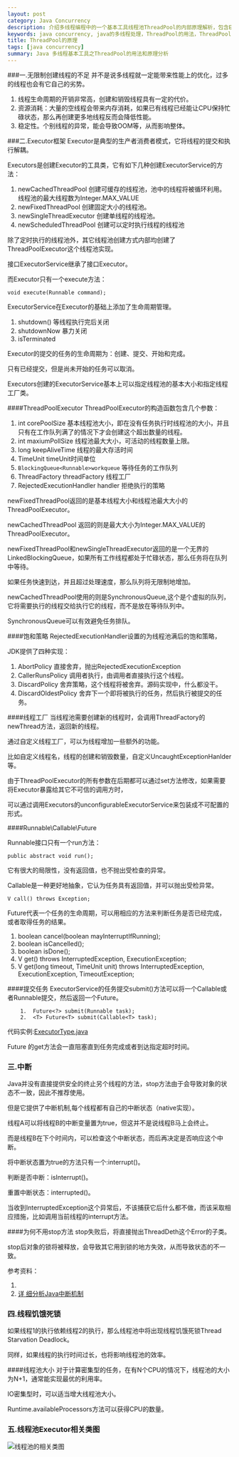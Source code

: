 ```yaml
---
layout: post
category: Java Concurrency
description: 介绍多线程编程中的一个基本工具线程池ThreadPool的内部原理解析，包含ExecutorService原理和Executor原理。
keywords: java concurrency, java的多线程处理，ThreadPool的用法，ThreadPool的源代码分析和ThreadPool的主要方法以及原理分析，Executors的用法，Executors的源代码分析和Executors的主要方法以及原理分析，
title: ThreadPool的原理
tags: [java concurrency]
summary: Java 多线程基本工具之ThreadPool的用法和原理分析
---
```



###一.无限制创建线程的不足
并不是说多线程就一定能带来性能上的优化，过多的线程也会有它自己的劣势。

1.	线程生命周期的开销非常高，创建和销毁线程具有一定的代价。
2.	资源消耗：大量的空线程会带来内存消耗，如果已有线程已经能让CPU保持忙碌状态，那么再创建更多地线程反而会降低性能。
3.	稳定性。个别线程的异常，能会导致OOM等，从而影响整体。

###二.Executor框架
Executor是典型的生产者消费者模式，它将线程的提交和执行解耦。

Executors是创建Executor的工具类，它有如下几种创建ExecutorService的方法：

1.	newCachedThreadPool 创建可缓存的线程池，池中的线程将被循环利用。线程池的最大线程数为Integer.MAX_VALUE
2.	newFixedThreadPool  创建固定大小的线程池。
3.	newSingleThreadExecutor 创建单线程的线程池。
4.	newScheduledThreadPool 创建可以定时执行线程的线程池

除了定时执行的线程池外，其它线程池创建方式内部均创建了ThreadPoolExecutor这个线程池实现。

接口ExecutorService继承了接口Executor。

而Executor只有一个execute方法：

    void execute(Runnable command);
    

ExecutorService在Executor的基础上添加了生命周期管理。

1.	shutdown() 等线程执行完后关闭
2.	shutdownNow 暴力关闭
3.	isTerminated

Executor的提交的任务的生命周期为：创建、提交、开始和完成。

只有已经提交，但是尚未开始的任务可以取消。

Executors创建的ExecutorService基本上可以指定线程池的基本大小和指定线程工厂类。

####ThreadPoolExecutor
ThreadPoolExecutor的构造函数包含几个参数：

1.	int corePoolSize 基本线程池大小，即在没有任务执行时线程池的大小，并且只有在工作队列满了的情况下才会创建这个超出数量的线程。
2.	int maxiumPollSize 线程池最大大小，可活动的线程数量上限。
3.	long keepAliveTime 线程的最大存活时间
4.	TimeUnit timeUnit时间单位
5.	`BlockingQueue<Runnable>workqueue` 等待任务的工作队列
6.	ThreadFactory threadFactory 线程工厂
7.	RejectedExecutionHandler handler 拒绝执行的策略

newFixedThreadPool返回的是基本线程大小和线程池最大大小的ThreadPoolExecutor。

newCachedThreadPool 返回的则是最大大小为Integer.MAX_VALUE的ThreadPoolExecutor。


newFixedThreadPool和newSingleThreadExecutor返回的是一个无界的LinkedBlockingQueue，如果所有工作线程都处于忙碌状态，那么任务将在队列中等待。

如果任务快速到达，并且超过处理速度，那么队列将无限制地增加。

newCachedThreadPool使用的则是SynchronousQueue,这个是个虚拟的队列，它将需要执行的线程交给执行它的线程，而不是放在等待队列中。

SynchronousQueue可以有效避免任务排队。

####饱和策略
RejectedExecutionHandler设置的为线程池满后的饱和策略，

JDK提供了四种实现：

1.	AbortPolicy 直接舍弃，抛出RejectedExecutionException
2.	CallerRunsPolicy 调用者执行，由调用者直接执行这个线程。
3.	DiscardPolicy 舍弃策略，这个线程将被舍弃。源码实现中，什么都没干。
4.	DiscardOldestPolicy 舍弃下一个即将被执行的任务，然后执行被提交的任务。

####线程工厂
当线程池需要创建新的线程时，会调用ThreadFactory的newThread方法，返回新的线程。

通过自定义线程工厂，可以为线程增加一些额外的功能。

比如自定义线程名，线程的创建和销毁数量，自定义UncaughtExceptionHanlder等。

由于ThreadPoolExecutor的所有参数在后期都可以通过set方法修改，如果需要将Executor暴露给其它不可信的调用方时，

可以通过调用Executors的unconfigurableExecutorService来包装成不可配置的形式。



####Runnable\Callable\Future

Runnable接口只有一个run方法：

	public abstract void run();
	
它有很大的局限性，没有返回值，也不抛出受检查的异常。


Callable是一种更好地抽象，它认为任务具有返回值，并可以抛出受检异常。

	V call() throws Exception;
	
Future代表一个任务的生命周期，可以用相应的方法来判断任务是否已经完成，或者取得任务的结果。

1.	boolean cancel(boolean mayInterruptIfRunning);
2.	boolean isCancelled();
3.	boolean isDone();
4.	V get() throws InterruptedException, ExecutionException;
5.	V get(long timeout, TimeUnit unit)
        throws InterruptedException, ExecutionException, TimeoutException;
        
####提交任务
ExecutorService的任务提交submit()方法可以将一个Callable或者Runnable提交，然后返回一个Future。

		1.	Future<?> submit(Runnable task);
		2.	<T> Future<T> submit(Callable<T> task);

代码实例:[ExecutorType.java](https://github.com/llohellohe/cp/blob/master/src/yangqi/jcp/executor/ExecutorType.java)

Future 的get方法会一直阻塞直到任务完成或者到达指定超时时间。

### 三.中断
Java并没有直接提供安全的终止另个线程的方法，stop方法由于会导致对象的状态不一致，因此不推荐使用。

但是它提供了中断机制,每个线程都有自己的中断状态（native实现）。

线程A可以将线程B的中断变量置为true，但这并不是说线程B马上会终止。

而是线程B在下个时间内，可以检查这个中断状态，而后再决定是否响应这个中断。

将中断状态置为true的方法只有一个:interrupt()。

判断是否中断：isInterrupt()。

重置中断状态：interrupted()。


当收到InterruptedException这个异常后，不该捕获它后什么都不做，而该采取相应措施，比如调用当前线程的interrupt方法。

####为何不用stop方法
stop失败后，将直接抛出ThreadDeth这个Error的子类。

stop后对象的锁将被释放，会导致其它用到锁的地方失效，从而导致状态的不一致。

参考资料：

1.	
2.	[详
细分析Java中断机制](http://www.infoq.com/cn/articles/java-interrupt-mechanism)

### 四.线程饥饿死锁
如果线程1的执行依赖线程2的执行，那么线程池中将出现线程饥饿死锁Thread Starvation Deadlock。

同样，如果线程的执行时间过长，也将影响线程池的效率。

####线程池大小
对于计算密集型的任务，在有N个CPU的情况下，线程池的大小为N+1，通常能实现最优的利用率。

IO密集型时，可以适当增大线程池大小。

Runtime.availableProcessors方法可以获得CPU的数量。

### 五.线程池Executor相关类图
![线程池的相关类图](https://raw2.github.com/llohellohe/llohellohe.github.com/master/readers/Java%E5%B9%B6%E5%8F%91%E7%BC%96%E7%A8%8B%E5%AE%9E%E6%88%98/%E7%BA%BF%E7%A8%8B%E6%B1%A0%E7%B1%BB%E5%9B%BE.png)
